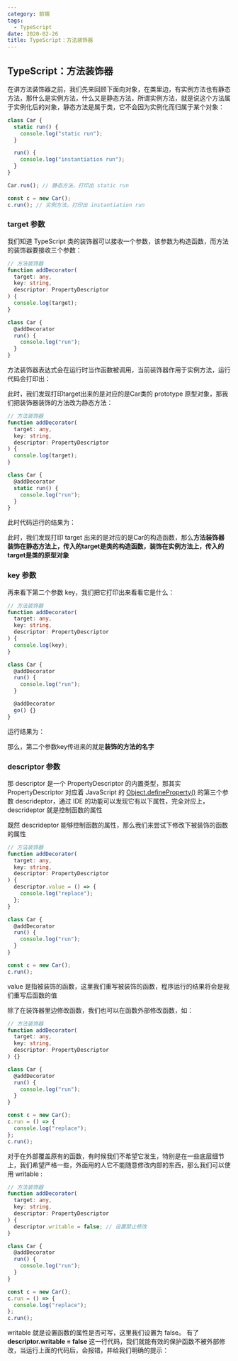 ```yaml
---
category: 前端
tags:
  - TypeScript
date: 2020-02-26
title: TypeScript：方法装饰器
---
```


<!-- more -->

## TypeScript：方法装饰器

在讲方法装饰器之前，我们先来回顾下面向对象，在类里边，有实例方法也有静态方法，那什么是实例方法，什么又是静态方法，所谓实例方法，就是说这个方法属于实例化后的对象，静态方法是属于类，它不会因为实例化而归属于某个对象：

```typescript
class Car {
  static run() {
    console.log("static run");
  }

  run() {
    console.log("instantiation run");
  }
}

Car.run(); // 静态方法，打印出 static run

const c = new Car();
c.run(); // 实例方法，打印出 instantiation run
```

### target 参数

我们知道 TypeScript 类的装饰器可以接收一个参数，该参数为构造函数，而方法的装饰器要接收三个参数：

```typescript
// 方法装饰器
function addDecorator(
  target: any,
  key: string,
  descriptor: PropertyDescriptor
) {
  console.log(target);
}

class Car {
  @addDecorator
  run() {
    console.log("run");
  }
}
```

方法装饰器表达式会在运行时当作函数被调用，当前装饰器作用于实例方法，运行代码会打印出：

<center>
  <img src="./images/2020-02-25result.png" alt="" style="zoom:50%;" />
</center>
此时，我们发现打印target出来的是对应的是Car类的 prototype 原型对象，那我们把装饰器装饰的方法改为静态方法：

```typescript
// 方法装饰器
function addDecorator(
  target: any,
  key: string,
  descriptor: PropertyDescriptor
) {
  console.log(target);
}

class Car {
  @addDecorator
  static run() {
    console.log("run");
  }
}
```

此时代码运行的结果为：

<center>
  <img src="./images/2020-02-25result2.png" alt="" style="zoom:50%;" />
</center>
此时，我们发现打印 target 出来的是对应的是Car的构造函数，那么<b>方法装饰器装饰在静态方法上，传入的target是类的构造函数，装饰在实例方法上，传入的target是类的原型对象</b>

### key 参数

再来看下第二个参数 key，我们把它打印出来看看它是什么：

```typescript
// 方法装饰器
function addDecorator(
  target: any,
  key: string,
  descriptor: PropertyDescriptor
) {
  console.log(key);
}

class Car {
  @addDecorator
  run() {
    console.log("run");
  }

  @addDecorator
  go() {}
}
```

运行结果为：

<center>
  <img src="./images/2020-02-25result3.png" alt="" style="zoom:50%;" />
</center>
那么，第二个参数key传进来的就是<b>装饰的方法的名字</b>

### descriptor 参数

那 descriptor 是一个 PropertyDescriptor 的内置类型，那其实 PropertyDescriptor 对应着 JavaScript 的 [Object.defineProperty()](https://developer.mozilla.org/en-US/docs/Web/JavaScript/Reference/Global_Objects/Object/defineProp) 的第三个参数 descrideptor，通过 IDE 的功能可以发现它有以下属性，完全对应上，descrideptor 就是控制函数的属性

<center>
  <img src="./images/2020-02-25tishi.png" alt="" style="zoom:50%;" />
</center>
既然 descrideptor 能够控制函数的属性，那么我们来尝试下修改下被装饰的函数的属性

```typescript
// 方法装饰器
function addDecorator(
  target: any,
  key: string,
  descriptor: PropertyDescriptor
) {
  descriptor.value = () => {
    console.log("replace");
  };
}

class Car {
  @addDecorator
  run() {
    console.log("run");
  }
}

const c = new Car();
c.run();
```

value 是指被装饰的函数，这里我们重写被装饰的函数，程序运行的结果将会是我们重写后函数的值

<center>
  <img src="./images/2020-02-25result4.png" alt="" style="zoom:50%;" />
</center>
除了在装饰器里边修改函数，我们也可以在函数外部修改函数，如：

```typescript
// 方法装饰器
function addDecorator(
  target: any,
  key: string,
  descriptor: PropertyDescriptor
) {}

class Car {
  @addDecorator
  run() {
    console.log("run");
  }
}

const c = new Car();
c.run = () => {
  console.log("replace");
};
c.run();
```

对于在外部覆盖原有的函数，有时候我们不希望它发生，特别是在一些底层细节上，我们希望严格一些，外面用的人它不能随意修改内部的东西，那么我们可以使用 writable :

```typescript
// 方法装饰器
function addDecorator(
  target: any,
  key: string,
  descriptor: PropertyDescriptor
) {
  descriptor.writable = false; // 设置禁止修改
}

class Car {
  @addDecorator
  run() {
    console.log("run");
  }
}

const c = new Car();
c.run = () => {
  console.log("replace");
};
c.run();
```

writable 就是设置函数的属性是否可写，这里我们设置为 false。
有了 <b>descriptor.writable = false</b> 这一行代码，我们就能有效的保护函数不被外部修改，当运行上面的代码后，会报错，并给我们明确的提示：

<center>
  <img src="./images/2020-02-25result5.png" alt="" style="zoom:50%;" />
</center>
